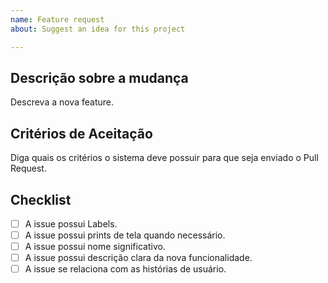 ```yaml
---
name: Feature request
about: Suggest an idea for this project

---
```


## Descrição sobre a mudança

Descreva a nova feature.

## Critérios de Aceitação

Diga quais os critérios o sistema deve possuir para que seja enviado o Pull Request.

## Checklist

- [ ] A issue possui Labels.
- [ ] A issue possui prints de tela quando necessário.
- [ ] A issue possui nome significativo.
- [ ] A issue possui descrição clara da nova funcionalidade.
- [ ] A issue se relaciona com as histórias de usuário.
